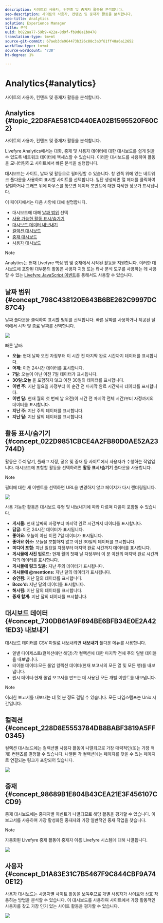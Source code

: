 ```yaml
---
description: 사이트의 사용자, 컨텐츠 및 중재자 활동을 분석합니다.
seo-description: 사이트의 사용자, 컨텐츠 및 중재자 활동을 분석합니다.
seo-title: Analytics
solution: Experience Manager
title: 분석
uuid: b022aa77-59b9-422a-8d9f-fb9d8a1b0478
translation-type: tm+mt
source-git-commit: 67aeb3de964473b326c88c3a3f81ff48a6a12652
workflow-type: tm+mt
source-wordcount: '730'
ht-degree: 1%

---
```



# Analytics{#analytics}

사이트의 사용자, 컨텐츠 및 중재자 활동을 분석합니다.

## Analytics {#topic_22D8FAE581CD440EA02B1595520F60C2}

사이트의 사용자, 컨텐츠 및 중재자 활동을 분석합니다.

Livefyre Analytics에서는 대화, 중재 및 사용자 데이터에 대한 대시보드를 쉽게 읽을 수 있도록 네트워크 데이터에 액세스할 수 있습니다. 이러한 대시보드를 사용하여 활동을 모니터링하고 사이트에서 빠른 분석을 실행합니다.

대시보드는 사이트, 날짜 및 활동으로 필터링할 수 있습니다. 창 왼쪽 위에 있는 네트워크 풀다운을 사용하여 표시할 사이트를 선택합니다. 일단 생성되면 열 헤더를 클릭하여 정렬하거나 그래프 위에 마우스를 놓으면 데이터 포인트에 대한 자세한 정보가 표시됩니다.

이 페이지에서는 다음 사항에 대해 설명합니다.

* 대시보드에 대해 [날짜 범위](https://answers.livefyre.com/livefyre-studio-version-1/studio/analytics/#DateRange) 선택
* [사용 가능한 활동 표시/숨기기](https://answers.livefyre.com/livefyre-studio-version-1/studio/analytics/#ShowHideActivities)
* [대시보드 데이터 내보내기](https://answers.livefyre.com/livefyre-studio-version-1/studio/analytics/#ExportDashboardData)
* [컬렉션 대시보드](https://answers.livefyre.com/livefyre-studio-version-1/studio/analytics/#CollectionsDashboard)
* [중재 대시보드](https://answers.livefyre.com/livefyre-studio-version-1/studio/analytics/#ModerationDashboard)
* [사용자 대시보드](https://answers.livefyre.com/livefyre-studio-version-1/studio/analytics/#UsersDashboard)

>[!NOTE]
>
>Analytics는 현재 Livefyre 핵심 앱 및 중재에서 시작된 활동을 지원합니다. 이러한 대시보드에 포함된 대부분의 활동은 사용자 지정 또는 타사 분석 도구를 사용하는 데 사용할 수 있는 [Livefyre JavaScript 이벤트](https://answers.livefyre.com/developers/reference/app-customizations/javascript-events/)를 통해서도 사용할 수 있습니다.

## 날짜 범위 {#concept_798C438120E643B6BE262C9997DC87C4}

날짜 풀다운을 클릭하여 표시할 범위를 선택합니다. 빠른 날짜를 사용하거나 제공된 달력에서 시작 및 종료 날짜를 선택합니다.

![](assets/analytics-date-range.png)

빠른 날짜:

* **오늘:** 현재 날짜 오전 자정부터 이 시간 전 마지막 완료 시간까지 데이터를 표시합니다.
* **어제:** 이전 24시간 데이터를 표시합니다.
* **7일:** 오늘이 아닌 이전 7일 데이터가 표시됩니다.
* **30일:오늘** 을 포함하지 않고 이전 30일의 데이터를 표시합니다.
* **이번 주:** 지난 일요일 자정부터 이 순간 전 마지막 완료 시간까지 데이터를 표시합니다.
* **이번 달:** 현재 월의 첫 번째 날 오전(이 시간 전 마지막 전체 시간)부터 자정까지의 데이터를 표시합니다.
* **지난 주:** 지난 주의 데이터를 표시합니다.
* **지난 달:** 지난 달의 데이터를 표시합니다.

## 활동 표시/숨기기 {#concept_022D9851CBCE4A2FB80D0AE52A23744D}

활동은 주석 달기, 플래그 지정, 공유 및 중재 등 사이트에서 사용자가 수행하는 작업입니다. 대시보드에 포함할 활동을 선택하려면 **활동 표시/숨기기** 풀다운을 사용합니다.

>[!NOTE]
>
>필터에 대한 새 이벤트를 선택하면 URL을 변경하지 않고 페이지가 다시 렌더링됩니다.

![](assets/analytics-show-hide-activities.png)

사용 가능한 활동은 대시보드 유형 및 내보내기에 따라 다르며 다음이 포함될 수 있습니다.

* **게시물:** 현재 날짜의 자정부터 마지막 완료 시간까지 데이터를 표시합니다.
* **답글:** 이전 24시간 데이터가 표시됩니다.
* **좋아요:** 오늘이 아닌 이전 7일 데이터가 표시됩니다.
* **좋아요 취소:** 오늘을 포함하지 않고 이전 30일의 데이터를 표시합니다.
* **미디어 포함:** 지난 일요일 자정부터 마지막 완료 시간까지 데이터를 표시합니다.
* **게시물에 사진 업로드:** 현재 월의 첫째 날 자정부터 이 분 이전의 마지막 완료 시간까지의 데이터를 표시합니다.
* **게시물에 링크 있음:** 지난 주의 데이터가 표시됩니다.
* **게시물에 @mentions:** 지난 달의 데이터가 표시됩니다.
* **승인됨:** 지난 달의 데이터를 표시합니다.
* **Bozo&#39;d:** 지난 달의 데이터를 표시합니다.
* **해시됨:** 지난 달의 데이터를 표시합니다.
* **중재 합계:** 지난 달의 데이터를 표시합니다.

## 대시보드 데이터 {#concept_730DB61A9F894BE6BFB34E0E2A421ED3} 내보내기

대시보드 데이터를 CSV 파일로 내보내려면 **내보내기** 풀다운 메뉴를 사용합니다.

* 일별 다이제스트(컬렉션에만 해당):각 컬렉션에 대한 마지막 전체 주의 일별 테이블을 내보냅니다.
* 테이블 데이터:모든 롤업 컬렉션 데이터(현재 보고서의 모든 열 및 모든 행)를 내보냅니다.
* 원시 데이터:현재 롤업 보고서를 만드는 데 사용된 모든 개별 이벤트를 내보냅니다.

>[!NOTE]
>
>이러한 보고서를 내보내는 데 몇 분 정도 걸릴 수 있습니다. 모든 타임스탬프는 Unix 시간입니다.

## 컬렉션 {#concept_228D8E5553784DB8BABF3819A5FF0345}

컬렉션 대시보드에는 컬렉션별 사용자 활동이 나열되므로 가장 매력적인(또는 가장 적게) 컨텐츠를 결정할 수 있습니다. 나열된 각 컬렉션에는 페이지를 찾을 수 있는 페이지로 연결되는 링크가 포함되어 있습니다.

![](assets/analytics-collections.png)

## 중재 {#concept_98689B1E804B43CEA21E3F456107CCD9}

중재 대시보드에는 중재자별 이벤트가 나열되므로 해당 활동을 평가할 수 있습니다. 이 보고서를 사용하여 가장 활성화된 중재자와 가장 일반적인 중재 작업을 찾습니다.

>[!NOTE]
>
>자동화된 Livefyre 중재 활동이 중재자 이름 Livefyre 시스템에 대해 나열됩니다.

![](assets/analytics-moderation.png)

## 사용자 {#concept_D1A83E31C7B5467F9C844CBF9A740E12}

사용자 대시보드는 사용자별 사이트 활동을 보여주므로 개별 사용자가 사이트와 상호 작용하는 방법을 분석할 수 있습니다. 이 대시보드를 사용하여 사이트에서 가장 활동적인 사용자를 찾고 가장 인기 있는 사이트 활동을 평가할 수 있습니다.

![](assets/analytics-users.png)


